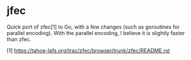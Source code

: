jfec
====

Quick port of zfec[1] to Go, with a few changes (such as goroutines for parallel encoding).  With the parallel encoding, I believe it is slightly faster than zfec.

[1] https://tahoe-lafs.org/trac/zfec/browser/trunk/zfec/README.rst